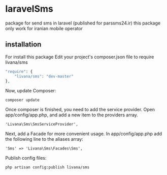 laravelSms
==========

package for send sms in laravel (published for parssms24.ir) this package only work for iranian mobile operator

installation
------------
For install this package Edit your project's composer.json file to require livana/sms

```php
"require": {
    "livana/sms": "dev-master"
},
```

Now, update Composer:

```
composer update
```

Once composer is finished, you need to add the service provider. Open app/config/app.php, and add a new item to the providers array.

```
'Livana\Sms\SmsServiceProvider',
```

Next, add a Facade for more convenient usage. In app/config/app.php add the following line to the aliases array:

```
'Sms' => 'Livana\Sms\Facades\Sms',
```

Publish config files:

```
php artisan config:publish livana/sms
```
